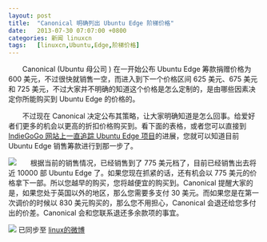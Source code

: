 ```yaml
---
layout: post
title:	"Canonical 明确列出 Ubuntu Edge 阶梯价格"
date:	2013-07-30 07:07:00 +0800 
categories:	新闻 linuxcn 
tags:	[linuxcn,Ubuntu,Edge,阶梯价格]
---
```



　　Canonical (Ubuntu 母公司 ) 在一开始公布 Ubuntu Edge 筹款捐赠价格为 600 美元，不过很快就销售一空，而进入到下一个价格区间 625 美元、675 美元和 725 美元，不过大家并不明确的知道这个价格是怎么定制的，是由哪些因素决定你所能购买到 Ubuntu Edge 的价格的。


　　不过现在 Canonical 决定公布其策略，让大家明确知道是怎么回事。给爱好者们更多的机会以更高的折扣价格购买到。看下面的表格，或者您可以直接到 [IndieGoGo 网站上一直追踪 Ubuntu Edge 项目](http://www.indiegogo.com/projects/ubuntu-edge?c=activity)的进展，您就可以知道目前 Ubuntu Edge 销售筹款进行到那一步了。


![](/Asserts/Images//attachment/album/201307/29/225518qeuus8fnnnu4eqc4.png)　　根据当前的销售情况，已经销售到了 775 美元档了，目前已经销售出去将近 10000 部 Ubuntu Edge 了。如果您现在抓紧的话，还有机会以 775 美元的价格拿下一部。所以您越早的购买，您将越便宜的购买到。Canonical 提醒大家的是，如果您处于英国以外的地区，那么您需要多支付 30 美元。而如果您是在第一次调价的时候以 830 美元购买的，那么您不用担心，Canonical 会退还给您多付出的价差。Canonical 会和您联系退还多余款项的事宜。


![](https://img.linux.net.cn/xwb/images/bgimg/icon_logo.png) 已同步至 [linux的微博](http://weibo.com/1772191555/A2nbo6yQp)
